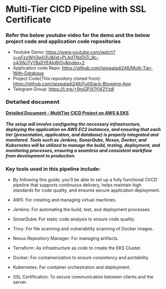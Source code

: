 # Multi-Tier CICD Pipeline with SSL Certificate

###  Refer the below youtube video for the demo and the below project code and application code repositories
- Youtube Demo: https://www.youtube.com/watch?v=pFzzWH3w03U&list=PLAdTNzDIZj_9c-o43WJ7yYBa5YEAkWiOv&index=2
- Application code Repo: https://github.com/jaiswaladi246/Multi-Tier-With-Database
- Project Code(This repository cloned from): https://github.com/jaiswaladi246/FullStack-Blogging-App
- Telegram Group: https://t.me/+9roGPjX1YI42Yzdl

###  𝗗𝗲𝘁𝗮𝗶𝗹𝗲𝗱 𝗱𝗼𝗰𝘂𝗺𝗲𝗻𝘁
  <tr>
      <td align="center"><a href="DetailedDocument_MultiTier_CICD.pdf"><b>Detailed Document - MultiTier CICD Project on AWS & EKS</b></a></td>
  </tr>


##### The setup will involve configuring the necessary infrastructure, deploying the application on AWS EC2 instances, and ensuring that each tier (presentation, application, and database) is properly integrated and monitored. Tools such as Jenkins, SonarQube, Nexus, Docker, and Kubernetes will be utilized to manage the build, testing, deployment, and monitoring processes, ensuring a seamless and consistent workflow from development to production.

### Key tools used in this pipeline include:
- By following this guide, you'll be able to set up a fully functional CI/CD pipeline that supports continuous delivery, helps maintain high standards for code quality, and ensures secure application deployment.

- AWS: For creating and managing virtual machines.
- Jenkins: For automating the build, test, and deployment processes.
- SonarQube: For static code analysis to ensure code quality.
- Trivy: For file scanning and vulnerability scanning of Docker images.
- Nexus Repository Manager: For managing artifacts.
- Terraform: As infrastructure as code to create the EKS Cluster.
- Docker: For containerization to ensure consistency and portability.
- Kubernetes: For container orchestration and deployment.
- SSL Certification: To secure communication between clients and the server.
  
